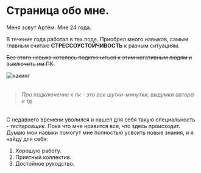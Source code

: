# Страница обо мне. 

Меня зовут Артём. Мне 24 года. 

В течение года работал в тех.поде. Приобрел много навыков, самым главным считаю **СТРЕССОУСТОЙЧИВОСТЬ** к разным ситуациям. 

~~Без этого навыка хотелось подключиться к этим негативным людям и выключить им ПК.~~

![хакинг](https://itglobal.com/wp-content/uploads/2020/11/monitoring-v-tekst-1024x575.jpeg)

###### 
>*Про подключение к пк - это все шутки-минутки, выдумки автора и тд*
######



С недавнего времени уволился и нашел для себя такую специальность - *тестировщик*. Пока что мне нравится все, что здесь происходит.
Думаю мои навыки помогут мне полностью усвоить новые знания, и я найду для себя: 
1. Хорошую работу.
2. Приятный коллектив.
3. Достойное рукодство.
